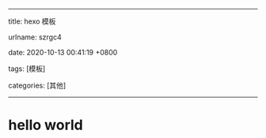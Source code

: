 
---

title: hexo 模板

urlname: szrgc4

date: 2020-10-13 00:41:19 +0800

tags: [模板]

categories: [其他]

---



<a name="DbQGp"></a>
# hello world



